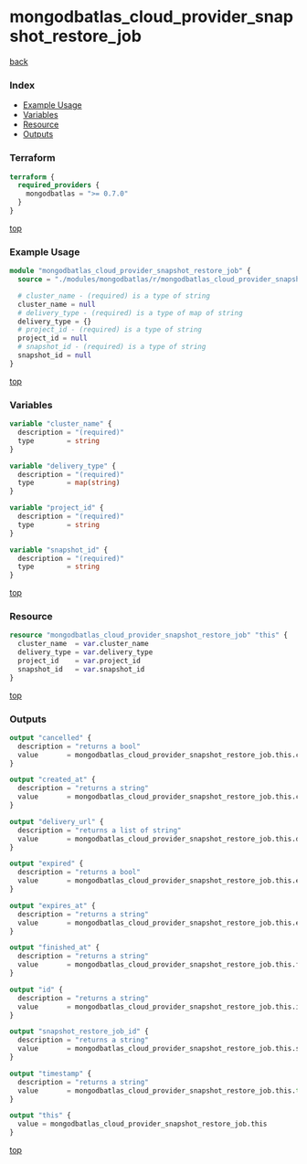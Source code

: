 # mongodbatlas_cloud_provider_snapshot_restore_job

[back](../mongodbatlas.md)

### Index

- [Example Usage](#example-usage)
- [Variables](#variables)
- [Resource](#resource)
- [Outputs](#outputs)

### Terraform

```terraform
terraform {
  required_providers {
    mongodbatlas = ">= 0.7.0"
  }
}
```

[top](#index)

### Example Usage

```terraform
module "mongodbatlas_cloud_provider_snapshot_restore_job" {
  source = "./modules/mongodbatlas/r/mongodbatlas_cloud_provider_snapshot_restore_job"

  # cluster_name - (required) is a type of string
  cluster_name = null
  # delivery_type - (required) is a type of map of string
  delivery_type = {}
  # project_id - (required) is a type of string
  project_id = null
  # snapshot_id - (required) is a type of string
  snapshot_id = null
}
```

[top](#index)

### Variables

```terraform
variable "cluster_name" {
  description = "(required)"
  type        = string
}

variable "delivery_type" {
  description = "(required)"
  type        = map(string)
}

variable "project_id" {
  description = "(required)"
  type        = string
}

variable "snapshot_id" {
  description = "(required)"
  type        = string
}
```

[top](#index)

### Resource

```terraform
resource "mongodbatlas_cloud_provider_snapshot_restore_job" "this" {
  cluster_name  = var.cluster_name
  delivery_type = var.delivery_type
  project_id    = var.project_id
  snapshot_id   = var.snapshot_id
}
```

[top](#index)

### Outputs

```terraform
output "cancelled" {
  description = "returns a bool"
  value       = mongodbatlas_cloud_provider_snapshot_restore_job.this.cancelled
}

output "created_at" {
  description = "returns a string"
  value       = mongodbatlas_cloud_provider_snapshot_restore_job.this.created_at
}

output "delivery_url" {
  description = "returns a list of string"
  value       = mongodbatlas_cloud_provider_snapshot_restore_job.this.delivery_url
}

output "expired" {
  description = "returns a bool"
  value       = mongodbatlas_cloud_provider_snapshot_restore_job.this.expired
}

output "expires_at" {
  description = "returns a string"
  value       = mongodbatlas_cloud_provider_snapshot_restore_job.this.expires_at
}

output "finished_at" {
  description = "returns a string"
  value       = mongodbatlas_cloud_provider_snapshot_restore_job.this.finished_at
}

output "id" {
  description = "returns a string"
  value       = mongodbatlas_cloud_provider_snapshot_restore_job.this.id
}

output "snapshot_restore_job_id" {
  description = "returns a string"
  value       = mongodbatlas_cloud_provider_snapshot_restore_job.this.snapshot_restore_job_id
}

output "timestamp" {
  description = "returns a string"
  value       = mongodbatlas_cloud_provider_snapshot_restore_job.this.timestamp
}

output "this" {
  value = mongodbatlas_cloud_provider_snapshot_restore_job.this
}
```

[top](#index)